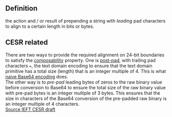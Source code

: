 ## Definition
the action and / or result of prepending a string with _leading_ pad characters to align to a certain length in bits or bytes.

## CESR related
There are two ways to provide the required alignment on 24-bit boundaries to satisfy the [composability](composability.md) property. One is [post-pad](post-pad), with trailing pad characters `=`, the text domain encoding to ensure that the text domain primitive has a total size (length) that is an integer multiple of 4. This is what [naive Base64 encoding](naive-conversion.md) does.\
The other way is to _pre-pad_ leading bytes of zeros to the raw binary value before conversion to Base64 to ensure the total size of the raw binary value with pre-pad bytes is an integer multiple of 3 bytes. This ensures that the size in characters of the Base64 conversion of the pre-padded raw binary is an integer multiple of 4 characters.\
[Source IEFT CESR draft](https://github.com/WebOfTrust/ietf-cesr/blob/main/draft-ssmith-cesr.md#code-characters-and-lead-bytes)